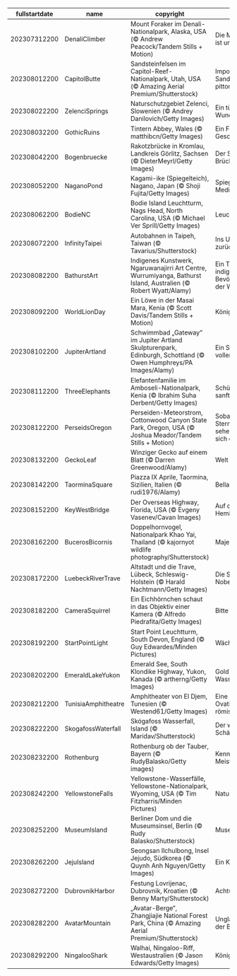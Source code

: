 |fullstartdate|name|copyright|title|image|
|--|--|--|--|--|
202307312200|DenaliClimber|Mount Foraker im Denali-Nationalpark, Alaska, USA (© Andrew Peacock/Tandem Stills + Motion)|Die Macht des Denali ist unbestreitbar|![](/de-DE/2023/08/202307312200DenaliClimber.jpg)|
202308012200|CapitolButte|Sandsteinfelsen im Capitol-Reef-Nationalpark, Utah, USA (© Amazing Aerial Premium/Shutterstock)|Imposante Sandsteinfelsen und pittoresker Himmel|![](/de-DE/2023/08/202308012200CapitolButte.jpg)|
202308022200|ZelenciSprings|Naturschutzgebiet Zelenci, Slowenien (© Andrey Danilovich/Getty Images)|Ein türkisblaues Wunder der Natur|![](/de-DE/2023/08/202308022200ZelenciSprings.jpg)|
202308032200|GothicRuins|Tintern Abbey, Wales (© matthibcn/Getty Images)|Ein Fenster zur Geschichte|![](/de-DE/2023/08/202308032200GothicRuins.jpg)|
202308042200|Bogenbruecke|Rakotzbrücke in Kromlau, Landkreis Görlitz, Sachsen (© DieterMeyrl/Getty Images)|Der See und seine Brücke uns entzücke!|![](/de-DE/2023/08/202308042200Bogenbruecke.jpg)|
202308052200|NaganoPond|Kagami-ike (Spiegelteich), Nagano, Japan (© Shoji Fujita/Getty Images)|Spiegelteich und Meditation|![](/de-DE/2023/08/202308052200NaganoPond.jpg)|
202308062200|BodieNC|Bodie Island Leuchtturm, Nags Head, North Carolina, USA (© Michael Ver Sprill/Getty Images)|Leuchtturm bei Nacht|![](/de-DE/2023/08/202308062200BodieNC.jpg)|
202308072200|InfinityTaipei|Autobahnen in Taipeh, Taiwan (© Tavarius/Shutterstock)|Ins Unendliche und zurück|![](/de-DE/2023/08/202308072200InfinityTaipei.jpg)|
202308082200|BathurstArt|Indigenes Kunstwerk, Ngaruwanajirri Art Centre, Wurrumiyanga, Bathurst Island, Australien (© Robert Wyatt/Alamy)|Ein Tag für die indigenen Bevölkerungsgruppen der Welt|![](/de-DE/2023/08/202308082200BathurstArt.jpg)|
202308092200|WorldLionDay|Ein Löwe in der Masai Mara, Kenia (© Scott Davis/Tandem Stills + Motion)|Könige der Savanne|![](/de-DE/2023/08/202308092200WorldLionDay.jpg)|
202308102200|JupiterArtland|Schwimmbad „Gateway“ im Jupiter Artland Skulpturenpark, Edinburgh, Schottland (© Owen Humphreys/PA Images/Alamy)|Ein Schwimmbad voller Kunst|![](/de-DE/2023/08/202308102200JupiterArtland.jpg)|
202308112200|ThreeElephants|Elefantenfamilie im Amboseli-Nationalpark, Kenia (© Ibrahim Suha Derbent/Getty Images)|Schützen wir die sanften Riesen|![](/de-DE/2023/08/202308112200ThreeElephants.jpg)|
202308122200|PerseidsOregon|Perseiden-Meteorstrom, Cottonwood Canyon State Park, Oregon, USA (© Joshua Meador/Tandem Stills + Motion)|Sobald Sie eine Sternschnuppe sehen, wünschen Sie sich etwas|![](/de-DE/2023/08/202308122200PerseidsOregon.jpg)|
202308132200|GeckoLeaf|Winziger Gecko auf einem Blatt (© Darren Greenwood/Alamy)|Welt der Echsen|![](/de-DE/2023/08/202308132200GeckoLeaf.jpg)|
202308142200|TaorminaSquare|Piazza IX Aprile, Taormina, Sizilien, Italien (© rudi1976/Alamy)|Bella Italia|![](/de-DE/2023/08/202308142200TaorminaSquare.jpg)|
202308152200|KeyWestBridge|Der Overseas Highway, Florida, USA (© Evgeny Vasenev/Cavan Images)|Auf dem Weg zu Hemingways Haus|![](/de-DE/2023/08/202308152200KeyWestBridge.jpg)|
202308162200|BucerosBicornis|Doppelhornvogel, Nationalpark Khao Yai, Thailand (© kajornyot wildlife photography/Shutterstock)|Majestätischer Vogel|![](/de-DE/2023/08/202308162200BucerosBicornis.jpg)|
202308172200|LuebeckRiverTrave|Altstadt und die Trave, Lübeck, Schleswig-Holstein (© Harald Nachtmann/Getty Images)|Die Stadt eines Nobelpreisträgers|![](/de-DE/2023/08/202308172200LuebeckRiverTrave.jpg)|
202308182200|CameraSquirrel|Ein Eichhörnchen schaut in das Objektiv einer Kamera (© Alfredo Piedrafita/Getty Images)|Bitte lächeln!|![](/de-DE/2023/08/202308182200CameraSquirrel.jpg)|
202308192200|StartPointLight|Start Point Leuchtturm, South Devon, England (© Guy Edwardes/Minden Pictures)|Wächter der See|![](/de-DE/2023/08/202308192200StartPointLight.jpg)|
202308202200|EmeraldLakeYukon|Emerald See, South Klondike Highway, Yukon, Kanada (© artherng/Getty Images)|Gold- oder Wasserrausch?|![](/de-DE/2023/08/202308202200EmeraldLakeYukon.jpg)|
202308212200|TunisiaAmphitheatre|Amphitheater von El Djem, Tunesien (© Westend61/Getty Images)|Eine Standing-Ovation für die römische Architektur|![](/de-DE/2023/08/202308212200TunisiaAmphitheatre.jpg)|
202308222200|SkogafossWaterfall|Skógafoss Wasserfall, Island (© Maridav/Shutterstock)|Der wertvollste aller Schätze: Wasser!|![](/de-DE/2023/08/202308222200SkogafossWaterfall.jpg)|
202308232200|Rothenburg|Rothenburg ob der Tauber, Bayern (© RudyBalasko/Getty images)|Kennen Sie den Meistertrunk?|![](/de-DE/2023/08/202308232200Rothenburg.jpg)|
202308242200|YellowstoneFalls|Yellowstone-Wasserfälle, Yellowstone-Nationalpark, Wyoming, USA (© Tim Fitzharris/Minden Pictures)|Natur, Natur, Natur!|![](/de-DE/2023/08/202308242200YellowstoneFalls.jpg)|
202308252200|MuseumIsland|Berliner Dom und die Museumsinsel, Berlin (© Rudy Balasko/Shutterstock)|Museumsnächte|![](/de-DE/2023/08/202308252200MuseumIsland.jpg)|
202308262200|JejuIsland|Seongsan Ilchulbong, Insel Jejudo, Südkorea (© Quynh Anh Nguyen/Getty Images)|Ein Krater aus Tuff|![](/de-DE/2023/08/202308262200JejuIsland.jpg)|
202308272200|DubrovnikHarbor|Festung Lovrijenac, Dubrovnik, Kroatien (© Benny Marty/Shutterstock)|Achtung Drachen!|![](/de-DE/2023/08/202308272200DubrovnikHarbor.jpg)|
202308282200|AvatarMountain|„Avatar-Berge“, Zhangjiajie National Forest Park, China (© Amazing Aerial Premium/Shutterstock)|Unglaubliche Magie der Berge|![](/de-DE/2023/08/202308282200AvatarMountain.jpg)|
202308292200|NingalooShark|Walhai, Ningaloo-Riff, Westaustralien (© Jason Edwards/Getty Images)|König der Ozeane?|![](/de-DE/2023/08/202308292200NingalooShark.jpg)|
